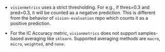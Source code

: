 - `visionmetrics` uses a strict thresholding. For e.g., if thres=0.3 and pred=0.3, it will be counted as a negative prediction. This is different from the behavior of `vision-evaluation` repo which counts it as a positive prediction. 

- For the IC Accuracy metric, `visionmetrics` does not support samples-based averaging like `sklearn`. Supported averaging methods are `macro`, `micro`, `weighted`, and `none`.